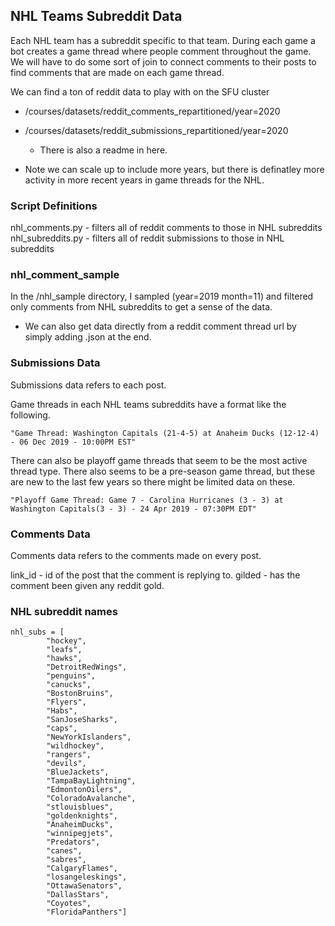 ## NHL Teams Subreddit Data

Each NHL team has a subreddit specific to that team. During each game a bot creates a game thread where people comment throughout the game. We will have to do some sort of join to connect comments to their posts to find comments that are made on each game thread.

We can find a ton of reddit data to play with on the SFU cluster

- /courses/datasets/reddit_comments_repartitioned/year=2020
- /courses/datasets/reddit_submissions_repartitioned/year=2020
    - There is also a readme in here.

- Note we can scale up to include more years, but there is definatley more activity in more recent years in game threads for the NHL.

### Script Definitions

nhl_comments.py - filters all of reddit comments to those in NHL subreddits
nhl_subreddits.py - filters all of reddit submissions to those in NHL subreddits

### nhl_comment_sample

In the /nhl_sample directory, I sampled (year=2019 month=11) and filtered only comments from NHL subreddits to get a sense of the data.

- We can also get data directly from a reddit comment thread url by simply adding .json at the end.

### Submissions Data

Submissions data refers to each post.

Game threads in each NHL teams subreddits have a format like the following.

    "Game Thread: Washington Capitals (21-4-5) at Anaheim Ducks (12-12-4) - 06 Dec 2019 - 10:00PM EST"

There can also be playoff game threads that seem to be the most active thread type. There also seems to be a pre-season game thread, but these are new to the last few years so there might be limited data on these.

    "Playoff Game Thread: Game 7 - Carolina Hurricanes (3 - 3) at Washington Capitals(3 - 3) - 24 Apr 2019 - 07:30PM EDT"


### Comments Data

Comments data refers to the comments made on every post.

link_id - id of the post that the comment is replying to.
gilded - has the comment been given any reddit gold.

### NHL subreddit names

    nhl_subs = [
            "hockey",
            "leafs",
            "hawks",
            "DetroitRedWings",
            "penguins",
            "canucks",
            "BostonBruins",
            "Flyers",
            "Habs",
            "SanJoseSharks",
            "caps",
            "NewYorkIslanders",
            "wildhockey",
            "rangers",
            "devils",
            "BlueJackets",
            "TampaBayLightning",
            "EdmontonOilers",
            "ColoradoAvalanche",
            "stlouisblues",
            "goldenknights",
            "AnaheimDucks",
            "winnipegjets",
            "Predators",
            "canes",
            "sabres",
            "CalgaryFlames",
            "losangeleskings",
            "OttawaSenators",
            "DallasStars",
            "Coyotes",
            "FloridaPanthers"]

